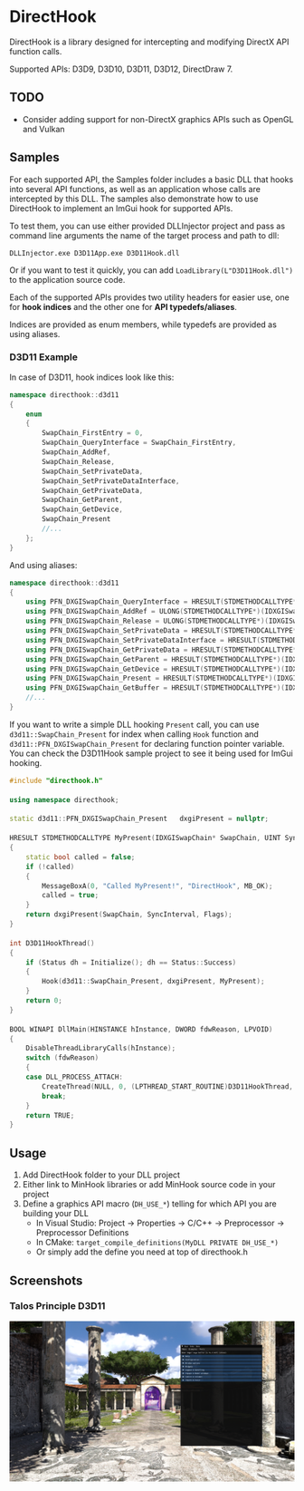 # DirectHook
DirectHook is a library designed for intercepting and modifying DirectX API function calls.

Supported APIs: D3D9, D3D10, D3D11, D3D12, DirectDraw 7.

## TODO
 - Consider adding support for non-DirectX graphics APIs such as OpenGL and Vulkan

## Samples
For each supported API, the Samples folder includes a basic DLL that hooks into several API functions, as well as an application whose calls are intercepted by this DLL.
The samples also demonstrate how to use DirectHook to implement an ImGui hook for supported APIs.

To test them, you can use either provided DLLInjector project and pass as command line arguments the name of the target process and path to dll:
```
DLLInjector.exe D3D11App.exe D3D11Hook.dll
```
Or if you want to test it quickly, you can add `LoadLibrary(L"D3D11Hook.dll")` to the application source code.

Each of the supported APIs provides two utility headers for easier use, one for **hook indices** and the other one for **API typedefs/aliases**.

Indices are provided as enum members, while typedefs are provided as using aliases. 

### D3D11 Example

In case of D3D11, hook indices look like this:
```cpp
namespace directhook::d3d11
{
	enum 
	{
	    SwapChain_FirstEntry = 0,
	    SwapChain_QueryInterface = SwapChain_FirstEntry,
	    SwapChain_AddRef,
	    SwapChain_Release,
	    SwapChain_SetPrivateData,
	    SwapChain_SetPrivateDataInterface,
	    SwapChain_GetPrivateData,
	    SwapChain_GetParent,
	    SwapChain_GetDevice,
	    SwapChain_Present
	    //...
	};
}
```
And using aliases:
```cpp
namespace directhook::d3d11
{
	using PFN_DXGISwapChain_QueryInterface = HRESULT(STDMETHODCALLTYPE*)(IDXGISwapChain*, REFIID, void**);
	using PFN_DXGISwapChain_AddRef = ULONG(STDMETHODCALLTYPE*)(IDXGISwapChain*);
	using PFN_DXGISwapChain_Release = ULONG(STDMETHODCALLTYPE*)(IDXGISwapChain*);
	using PFN_DXGISwapChain_SetPrivateData = HRESULT(STDMETHODCALLTYPE*)(IDXGISwapChain*, REFGUID, UINT, const void*);
	using PFN_DXGISwapChain_SetPrivateDataInterface = HRESULT(STDMETHODCALLTYPE*)(IDXGISwapChain*, REFGUID, const IUnknown*);
	using PFN_DXGISwapChain_GetPrivateData = HRESULT(STDMETHODCALLTYPE*)(IDXGISwapChain*, REFGUID, UINT*, void*);
	using PFN_DXGISwapChain_GetParent = HRESULT(STDMETHODCALLTYPE*)(IDXGISwapChain*, REFIID, void**);
	using PFN_DXGISwapChain_GetDevice = HRESULT(STDMETHODCALLTYPE*)(IDXGISwapChain*, REFIID, void**);
	using PFN_DXGISwapChain_Present = HRESULT(STDMETHODCALLTYPE*)(IDXGISwapChain*, UINT, UINT);
	using PFN_DXGISwapChain_GetBuffer = HRESULT(STDMETHODCALLTYPE*)(IDXGISwapChain*, UINT, REFIID, void**);
	//...
}
```
If you want to write a simple DLL hooking `Present` call, you can use `d3d11::SwapChain_Present` for index when calling `Hook` function and `d3d11::PFN_DXGISwapChain_Present` for declaring function pointer variable. You can check the D3D11Hook sample project to see it being used for ImGui hooking.
```cpp
#include "directhook.h"

using namespace directhook;

static d3d11::PFN_DXGISwapChain_Present   dxgiPresent = nullptr;

HRESULT STDMETHODCALLTYPE MyPresent(IDXGISwapChain* SwapChain, UINT SyncInterval, UINT Flags)
{
	static bool called = false;
	if (!called)
	{
		MessageBoxA(0, "Called MyPresent!", "DirectHook", MB_OK);
		called = true;
	}
	return dxgiPresent(SwapChain, SyncInterval, Flags);
}

int D3D11HookThread()
{
	if (Status dh = Initialize(); dh == Status::Success)
	{
		Hook(d3d11::SwapChain_Present, dxgiPresent, MyPresent);
	}
	return 0;
}

BOOL WINAPI DllMain(HINSTANCE hInstance, DWORD fdwReason, LPVOID)
{
	DisableThreadLibraryCalls(hInstance);
	switch (fdwReason)
	{
	case DLL_PROCESS_ATTACH:
		CreateThread(NULL, 0, (LPTHREAD_START_ROUTINE)D3D11HookThread, NULL, 0, NULL);
		break;
	}
	return TRUE;
}
```

## Usage
1. Add DirectHook folder to your DLL project
2. Either link to MinHook libraries or add MinHook source code in your project
3. Define a graphics API macro (`DH_USE_*`) telling for which API you are building your DLL
	- In Visual Studio: Project -> Properties -> C/C++ -> Preprocessor -> Preprocessor Definitions 
	- In CMake: `target_compile_definitions(MyDLL PRIVATE DH_USE_*)`
	- Or simply add the define you need at top of directhook.h
	
## Screenshots

### Talos Principle D3D11
![](Screenshots/talos.png "Talos Principle injected with sample D3D11Hook.dll") 

